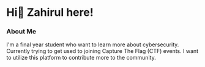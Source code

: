 # Hi👋 Zahirul here!

### About Me
I'm a final year student who want to learn more about cybersecurity.  
Currently trying to get used to joining Capture The Flag (CTF) events.
I want to utilize this platform to contribute more to the community.

<!--
**mzahiruliman/mzahiruliman** is a ✨ _special_ ✨ repository because its `README.md` (this file) appears on your GitHub profile.

Here are some ideas to get you started:

- 🔭 I’m currently working on ...
- 🌱 I’m currently learning ...
- 👯 I’m looking to collaborate on ...
- 🤔 I’m looking for help with ...
- 💬 Ask me about ...
- 📫 How to reach me: ...
- 😄 Pronouns: ...
- ⚡ Fun fact: ...
-->
